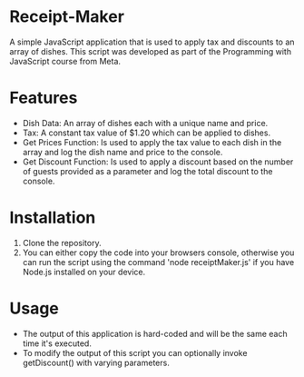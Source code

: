 # Receipt-Maker
A simple JavaScript application that is used to apply tax and discounts to an array of dishes. This script was developed as part of the Programming with JavaScript course from Meta.

# Features
- Dish Data: An array of dishes each with a unique name and price.
- Tax: A constant tax value of $1.20 which can be applied to dishes.
- Get Prices Function: Is used to apply the tax value to each dish in the array and log the dish name and price to the console.
- Get Discount Function: Is used to apply a discount based on the number of guests provided as a parameter and log the total discount to the console.

# Installation
1. Clone the repository.
2. You can either copy the code into your browsers console, otherwise you can run the script using the command 'node receiptMaker.js' if you have Node.js installed on your device.

# Usage
- The output of this application is hard-coded and will be the same each time it's executed.
- To modify the output of this script you can optionally invoke getDiscount() with varying parameters.
